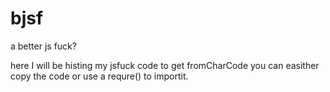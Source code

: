# bjsf
a better js fuck?

here I will be histing my jsfuck code to get fromCharCode you can easither copy the code or use a requre() to importit.
